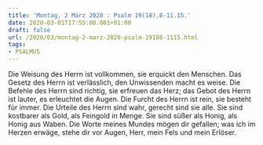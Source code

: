 ```yaml
---
title: 'Montag, 2 März 2020 : Psalm 19(18),8-11.15.'
date: 2020-03-01T17:55:00.001+01:00
draft: false
url: /2020/03/montag-2-marz-2020-psalm-19188-1115.html
tags: 
- PSALMUS
---
```


Die Weisung des Herrn ist vollkommen, sie erquickt den Menschen. Das Gesetz des Herrn ist verlässlich, den Unwissenden macht es weise. Die Befehle des Herrn sind richtig, sie erfreuen das Herz; das Gebot des Herrn ist lauter, es erleuchtet die Augen. Die Furcht des Herrn ist rein, sie besteht für immer. Die Urteile des Herrn sind wahr, gerecht sind sie alle. Sie sind kostbarer als Gold, als Feingold in Menge. Sie sind süßer als Honig, als Honig aus Waben. Die Worte meines Mundes mögen dir gefallen; was ich im Herzen erwäge, stehe dir vor Augen, Herr, mein Fels und mein Erlöser.